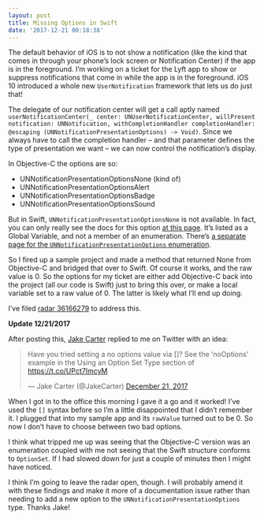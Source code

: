 ```yaml
---
layout: post
title: Missing Options in Swift
date: '2017-12-21 00:18:38'
---
```


The default behavior of iOS is to not show a notification (like the kind that comes in through your phone’s lock screen or Notification Center) if the app is in the foreground. I’m working on a ticket for the Lyft app to show or suppress notifications that come in while the app is in the foreground. iOS 10 introduced a whole new `UserNotification` framework that lets us do just that! 

The delegate of our notification center will get a call aptly named `userNotificationCenter(_ center: UNUserNotificationCenter, willPresent notification: UNNotification, withCompletionHandler completionHandler: @escaping (UNNotificationPresentationOptions) -> Void)`. Since we always have to call the completion handler – and that parameter defines the type of presentation we want – we can now control the notification’s display.

In Objective-C the options are so:

* UNNotificationPresentationOptionsNone (kind of)
* UNNotificationPresentationOptionsAlert
* UNNotificationPresentationOptionsBadge
* UNNotificationPresentationOptionsSound

But in Swift, `UNNotificationPresentationOptionsNone` is not available. In fact, you can only really see the docs for this option [at this page](https://developer.apple.com/documentation/usernotifications/unnotificationpresentationoptionnone). It’s listed as a Global Variable, and not a member of an enumeration. There’s [a separate page for the `UNNotificationPresentationOptions` enumeration](https://developer.apple.com/documentation/usernotifications/unnotificationpresentationoptions?language=objc).

So I fired up a sample project and made a method that returned None from Objective-C and bridged that over to Swift. Of course it works, and the raw value is 0. So the options for my ticket are either add Objective-C back into the project (all our code is Swift) just to bring this over, or make a local variable set to a raw value of 0. The latter is likely what I’ll end up doing.

I’ve filed [radar 36166279](http://openradar.appspot.com/radar?id=4981130382016512) to address this.

**Update 12/21/2017**

After posting this, [Jake Carter](https://twitter.com/JakeCarter) replied to me on Twitter with an idea:

<blockquote class="twitter-tweet"><p lang="en" dir="ltr">Have you tried setting a no options value via []? See the ‘noOptions’ example in the Using an Option Set Type section of <a href="https://t.co/UPct7ImcyM">https://t.co/UPct7ImcyM</a></p>&mdash; Jake Carter (@JakeCarter) <a href="https://twitter.com/JakeCarter/status/943725387900583936?ref_src=twsrc%5Etfw">December 21, 2017</a></blockquote> <script async src="https://platform.twitter.com/widgets.js" charset="utf-8"></script>

When I got in to the office this morning I gave it a go and it worked! I’ve used the `[]` syntax before so I’m a little disappointed that I didn’t remember it. I plugged that into my sample app and its `rawValue` turned out to be 0. So now I don’t have to choose between two bad options.

I think what tripped me up was seeing that the Objective-C version was an enumeration coupled with me not seeing that the Swift structure conforms to `OptionSet`. If I had slowed down for just a couple of minutes then I might have noticed.

I think I’m going to leave the radar open, though. I will probably amend it with these findings and make it more of a documentation issue rather than needing to add a new option to the `UNNotificationPresentationOptions` type. Thanks Jake!
